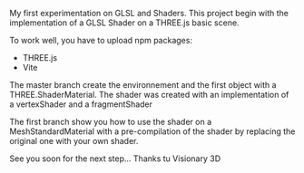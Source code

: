 My first experimentation on GLSL and Shaders.
This project begin with the implementation of a GLSL Shader on a THREE.js basic scene.

To work well, you have to upload npm packages:
  - THREE.js
  - Vite

The master branch create the environnement and the first object with a THREE.ShaderMaterial.
The shader was created with an implementation of a vertexShader and a fragmentShader

The first branch show you how to use the shader on a MeshStandardMaterial with a pre-compilation of the shader by replacing the original one with your own shader.

See you soon for the next step...
Thanks tu Visionary 3D
